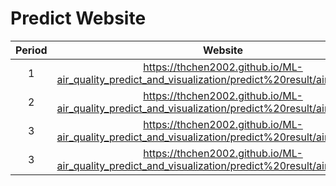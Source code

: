 # Predict Website  
| Period | Website |
|:------:|:-------:|
|1| <https://thchen2002.github.io/ML-air_quality_predict_and_visualization/predict%20result/airquality1.html> |
|2| <https://thchen2002.github.io/ML-air_quality_predict_and_visualization/predict%20result/airquality1.html> |
|3| <https://thchen2002.github.io/ML-air_quality_predict_and_visualization/predict%20result/airquality1.html> |
|3| <https://thchen2002.github.io/ML-air_quality_predict_and_visualization/predict%20result/airquality1.html> |
